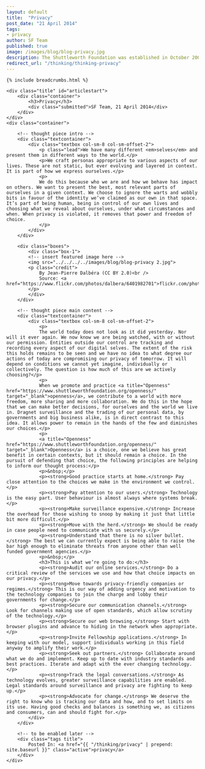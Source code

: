 ```yaml
---
layout: default
title:  "Privacy"
post_date: "21 April 2014"
tags:
- privacy
author: SF Team
published: true
image: /images/blog/blog-privacy.jpg
description: The Shuttleworth Foundation was established in October 2000 with the belief...
redirect_url: "/thinking/thinking-privacy"
---
```

<div class="page-wrapper">
<!-- Featured Thinking Banner -->    
<section class="header-10-sub v-center">
														<!-- insert featured image here -->
    <div class="background" style="background-image: url(../../../../images/blog/blog-privacy.jpg);"></div>
    <div>
        <div class="container">
        </div>
        <a class="control-btn fui-arrow-down" data-scroll href="#articlestart"> </a>
    </div>
</section>

<!-- Everything after this should be Editable as content -->
<section class="blog-1">

	{% include breadcrumbs.html %}
    
    <div class="title" id="articlestart">
        <div class="container">
            <h3>Privacy</h3>
            <div class="submitted">SF Team, 21 April 2014</div>
        </div>
    </div>
    <div class="container">
    
    	<!-- thought piece intro -->
        <div class="textcontainer">
        	<div class="textbox col-sm-8 col-sm-offset-2">
                <p class="lead">We have many different <em>selves</em> and present them in different ways to the world.</p>
                <p>We craft personas appropriate to various aspects of our lives. These are not static, but ever evolving and layered in context. It is part of how we express ourselves.</p>
                <p>
                We do this because who we are and how we behave has impact on others. We want to present the best, most relevant parts of ourselves in a given context. We choose to ignore the warts and wobbly bits in favour of the identity we’ve claimed as our own in that space. It’s part of being human, being in control of our own lives and choosing what we reveal about ourselves, under what circumstances and when. When privacy is violated, it removes that power and freedom of choice.
                </p>
            </div>
        </div>
        
        <div class="boxes">
            <div class="box-1">
            <!-- insert featured image here -->
            <img src="../../../../images/blog/blog-privacy 2.jpg">
            <p class="credit">
                By Jean-Pierre Dalbéra (CC BY 2.0)<br />
                Source: <a href="https://www.flickr.com/photos/dalbera/6401982701">flickr.com/photos/dalbera/6401982701</a>
            </p>
            </div>
        </div>
        
        <!-- thought piece main content -->
        <div class="textcontainer">
        	<div class="textbox col-sm-8 col-sm-offset-2">
                <p>
                The world today does not look as it did yesterday. Nor will it ever again. We now know we are being watched, with or without our permission. Entities outside our control are tracking and recording every aspect of our digital selves. The extent of the risk this holds remains to be seen and we have no idea to what degree our actions of today are compromising our privacy of tomorrow. It will depend on conditions we cannot yet imagine, individually or collectively. The question is how much of this are we actively choosing?</p>
                <p>
                When we promote and practice <a title="Openness" href="https://www.shuttleworthfoundation.org/openness/" target="_blank">openness</a>, we contribute to a world with more freedom, more sharing and more collaboration. We do this in the hope that we can make better decisions, for ourselves and the world we live in. Dragnet surveillance and the trading of our personal data, by governments and big business alike, is in direct contrast to this idea. It allows power to remain in the hands of the few and diminishes our choices.</p>
                <p>
                <a title="Openness" href="https://www.shuttleworthfoundation.org/openness/" target="_blank">Openness</a> is a choice, one we believe has great benefit in certain contexts, but it should remain a choice. In the pursuit of defending that choice, the following principles are helping to inform our thought process:</p>
                <p>&nbsp;</p>
                <p><strong>Good practice starts at home.</strong> Pay close attention to the choices we make in the environment we control.</p>
                <p><strong>Pay attention to our users.</strong> Technology is the easy part. User behaviour is almost always where systems break.</p>
                <p><strong>Make surveillance expensive.</strong> Increase the overhead for those wishing to snoop by making it just that little bit more difficult.</p>
                <p><strong>Move with the herd.</strong> We should be ready in case people need to communicate with us securely.</p>
                <p><strong>Understand that there is no silver bullet.</strong> The best we can currently expect is being able to raise the bar high enough to eliminate threats from anyone other than well funded government agencies.</p>
                <p>&nbsp;</p>
                <h3>This is what we’re going to do:</h3>
                <p><strong>Audit our online services.</strong> Do a critical review of the services we use and how that choice impacts on our privacy.</p>
                <p><strong>Move towards privacy-friendly companies or regimes.</strong> This is our way of adding urgency and motivation to the technology companies to join the charge and lobby their governments for change.</p>
                <p><strong>Secure our communication channels.</strong> Look for channels making use of open standards, which allow scrutiny of the technology.</p>
                <p><strong>Secure our web browsing.</strong> Start with browser plugins and advance to hiding in the network when appropriate.</p>
                <p><strong>Invite Fellowship applications.</strong> In keeping with our model, support individuals working in this field anyway to amplify their work.</p>
                <p><strong>Seek out partners.</strong> Collaborate around what we do and implement. Keep up to date with industry standards and best practices. Iterate and adapt with the ever changing technology.</p>
                <p><strong>Track the legal conversations.</strong> As technology evolves, greater surveillance capabilities are enabled. Legal standards around surveillance and privacy are fighting to keep up.</p>
                <p><strong>Advocate for change.</strong> We deserve the right to know who is tracking our data and how, and to set limits on its use. Having good checks and balances is something we, as citizens and consumers, can and should fight for.</p>
        	</div>
        </div>

		<!-- to be enabled later -->
    	<div class="tags title">
            Posted In: <a href="{{ "/thinking/privacy" | prepend: site.baseurl }}" class="active">privacy</a>
        </div>
    </div>
</section>

<!-- Everything before this is editable page content -->

